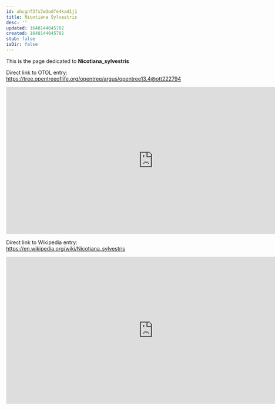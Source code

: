 ```yaml
---
id: uhcgnf3fx7w3odfe4kad1j1
title: Nicotiana Sylvestris
desc: ''
updated: 1648144045702
created: 1648144045702
stub: false
isDir: false
---
```

This is the page dedicated to **Nicotiana_sylvestris**


Direct link to OTOL entry: https://tree.opentreeoflife.org/opentree/argus/opentree13.4@ott222794



<html>
    <body>
    <iframe src="https://tree.opentreeoflife.org/opentree/argus/opentree13.4@ott222794"
    width="800" height="400" frameborder="0" allowfullscreen> </iframe>
    </body>
</html>
    


Direct link to Wikipedia entry: https://en.wikipedia.org/wiki/Nicotiana_sylvestris



<html>
    <body>
    <iframe src="https://en.wikipedia.org/wiki/Nicotiana_sylvestris"
    width="800" height="400" frameborder="0" allowfullscreen> </iframe>
    </body>
</html>
    

